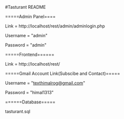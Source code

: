 #Tasturant README

=====Admin Panel====

Link = http://localhost/rest/admin/adminlogin.php

Username = "admin"

Password = "admin"


=====Frontend======

Link = http://localhost/rest/


=====Gmail Account Link(Subscibe and Contact)=====

Username = "texthimalrog@gmail.com"

Password = "himal1313"


======Database=====

tasturant.sql

